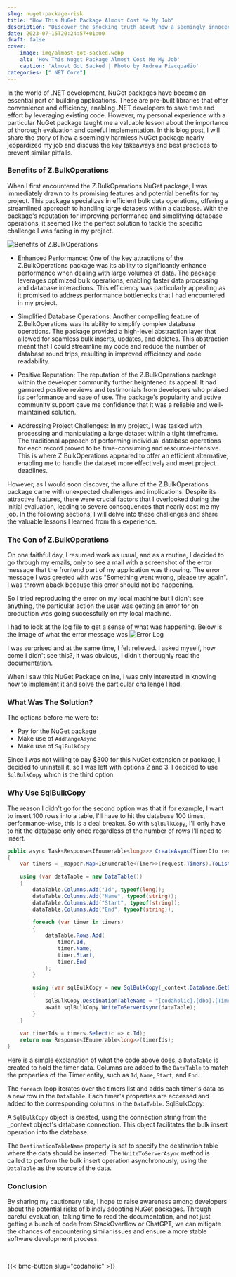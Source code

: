 ```yaml
---
slug: nuget-package-risk
title: "How This NuGet Package Almost Cost Me My Job"
description: "Discover the shocking truth about how a seemingly innocent NuGet package nearly derailed my career. Learn from my experience and avoid the pitfalls. Read now!"
date: 2023-07-15T20:24:57+01:00
draft: false
cover:
    image: img/almost-got-sacked.webp
    alt: 'How This Nuget Package Almost Cost Me My Job'
    caption: 'Almost Got Sacked | Photo by Andrea Piacquadio'
categories: [".NET Core"]
---
```


In the world of .NET development, NuGet packages have become an essential part of building applications. These are pre-built libraries that offer convenience and efficiency, enabling .NET developers to save time and effort by leveraging existing code. However, my personal experience with a particular NuGet package taught me a valuable lesson about the importance of thorough evaluation and careful implementation. In this blog post, I will share the story of how a seemingly harmless NuGet package nearly jeopardized my job and discuss the key takeaways and best practices to prevent similar pitfalls.


### Benefits of Z.BulkOperations
When I first encountered the Z.BulkOperations NuGet package, I was immediately drawn to its promising features and potential benefits for my project. This package specializes in efficient bulk data operations, offering a streamlined approach to handling large datasets within a database. With the package's reputation for improving performance and simplifying database operations, it seemed like the perfect solution to tackle the specific challenge I was facing in my project.

![Benefits of Z.BulkOperations](/img/benefits-of-z-bulkOperations.webp)

- Enhanced Performance:
One of the key attractions of the Z.BulkOperations package was its ability to significantly enhance performance when dealing with large volumes of data. The package leverages optimized bulk operations, enabling faster data processing and database interactions. This efficiency was particularly appealing as it promised to address performance bottlenecks that I had encountered in my project.

- Simplified Database Operations:
Another compelling feature of Z.BulkOperations was its ability to simplify complex database operations. The package provided a high-level abstraction layer that allowed for seamless bulk inserts, updates, and deletes. This abstraction meant that I could streamline my code and reduce the number of database round trips, resulting in improved efficiency and code readability.

- Positive Reputation:
The reputation of the Z.BulkOperations package within the developer community further heightened its appeal. It had garnered positive reviews and testimonials from developers who praised its performance and ease of use. The package's popularity and active community support gave me confidence that it was a reliable and well-maintained solution.

- Addressing Project Challenges:
In my project, I was tasked with processing and manipulating a large dataset within a tight timeframe. The traditional approach of performing individual database operations for each record proved to be time-consuming and resource-intensive. This is where Z.BulkOperations appeared to offer an efficient alternative, enabling me to handle the dataset more effectively and meet project deadlines.

However, as I would soon discover, the allure of the Z.BulkOperations package came with unexpected challenges and implications. Despite its attractive features, there were crucial factors that I overlooked during the initial evaluation, leading to severe consequences that nearly cost me my job. In the following sections, I will delve into these challenges and share the valuable lessons I learned from this experience.


### The Con of Z.BulkOperations

On one faithful day, I resumed work as usual, and as a routine, I decided to go through my emails, only to see a mail with a screenshot of the error message that the frontend part of my application was throwing. The error message I was greeted with was "Something went wrong, please try again". I was thrown aback because this error should not be happening.

So I tried reproducing the error on my local machine but I didn't see anything, the particular action the user was getting an error for on production was going successfully on my local machine.

I had to look at the log file to get a sense of what was happening. Below is the image of what the error message was
![Error Log](/img/error-log.webp)

I was surprised and at the same time, I felt relieved. I asked myself, how come I didn't see this?, it was obvious, I didn't thoroughly read the documentation.

When I saw this NuGet Package online, I was only interested in knowing how to implement it and solve the particular challenge I had.

### What Was The Solution?

The options before me were to:
- Pay for the NuGet package
- Make use of `AddRangeAsync`
- Make use of `SqlBulkCopy`

Since I was not willing to pay $300 for this NuGet extension or package, I decided to uninstall it, so I was left with options 2 and 3. I decided to use `SqlBulkCopy` which is the third option.

### Why Use SqlBulkCopy
The reason I didn't go for the second option was that if for example, I want to insert 100 rows into a table, I'll have to hit the database 100 times, performance-wise, this is a deal breaker. So with `SqlBulkCopy`, I'll only have to hit the database only once regardless of the number of rows I'll need to insert.

```C#
public async Task<Response<IEnumerable<long>>> CreateAsync(TimerDto request)
{
    var timers = _mapper.Map<IEnumerable<Timer>>(request.Timers).ToList();

    using (var dataTable = new DataTable())
    {
        dataTable.Columns.Add("Id", typeof(long));
        dataTable.Columns.Add("Name", typeof(string));
        dataTable.Columns.Add("Start", typeof(string));
        dataTable.Columns.Add("End", typeof(string));
    
        foreach (var timer in timers)
        {
            dataTable.Rows.Add(
                timer.Id,
                timer.Name,
                timer.Start,
                timer.End
            );
        }
    
        using (var sqlBulkCopy = new SqlBulkCopy(_context.Database.GetDbConnection().ConnectionString))
        {
            sqlBulkCopy.DestinationTableName = "[codaholic].[dbo].[Timer]";
            await sqlBulkCopy.WriteToServerAsync(dataTable);
        }
    }
    
    var timerIds = timers.Select(c => c.Id);
    return new Response<IEnumerable<long>>(timerIds);
}
```


Here is a simple explanation of what the code above does, a `DataTable` is created to hold the timer data. Columns are added to the `DataTable` to match the properties of the Timer entity, such as `Id`, `Name`, `Start`, and `End`.

The `foreach` loop iterates over the timers list and adds each timer's data as a new row in the `DataTable`. Each timer's properties are accessed and added to the corresponding columns in the `DataTable`.
SqlBulkCopy:

A `SqlBulkCopy` object is created, using the connection string from the _context object's database connection. This object facilitates the bulk insert operation into the database.

The `DestinationTableName` property is set to specify the destination table where the data should be inserted.
The `WriteToServerAsync` method is called to perform the bulk insert operation asynchronously, using the `DataTable` as the source of the data.

### Conclusion

By sharing my cautionary tale, I hope to raise awareness among developers about the potential risks of blindly adopting NuGet packages. Through careful evaluation, taking time to read the documentation, and not just getting a bunch of code from StackOverflow or ChatGPT, we can mitigate the chances of encountering similar issues and ensure a more stable software development process.

<br/>

{{< bmc-button slug="codaholic" >}}

<br/>




